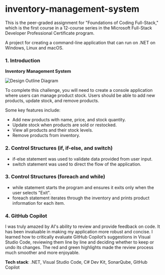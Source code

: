 # inventory-management-system

This is the peer-graded assignment for "Foundations of Coding Full-Stack," which is the first course in a 12-course series in the Microsoft Full-Stack Developer Professional Certificate program.

A project for creating a command-line application that can run on .NET on Windows, Linux and macOS.

### 1. Introduction  

**Inventory Management System**  

![Design Outline Diagram](https://github.com/user-attachments/assets/16270de7-5d9d-4e76-bd45-5543087e4fcf)  

To complete this challenge, you will need to create a console application where users can manage product stock. Users should be able to add new products, update stock, and remove products.  

Some key features include:
- Add new products with name, price, and stock quantity.
- Update stock when products are sold or restocked.
- View all products and their stock levels.
- Remove products from inventory.  

### 2. Control Structures (if, if-else, and switch)
- if-else statement was used to validate data provided from user input.
- switch statement was used to direct the flow of the application.  

### 3. Control Structures (foreach and while)
- while statement starts the program and ensures it exits only when the user selects "Exit".
- foreach statement iterates through the inventory and prints product information for each item.

### 4. GitHub Copilot
I was truly amazed by AI's ability to review and provide feedback on code. It has been invaluable in making my application more robust and concise. I learned how to critically evaluate GitHub Copilot’s suggestions in Visual Studio Code, reviewing them line by line and deciding whether to keep or undo its changes. The red and green highlights made the review process much smoother and more enjoyable.

**Tech stack**: .NET, Visual Studio Code, C# Dev Kit, SonarQube, GitHub Copilot
